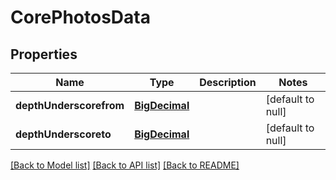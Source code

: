 # CorePhotosData
## Properties

Name | Type | Description | Notes
------------ | ------------- | ------------- | -------------
**depthUnderscorefrom** | [**BigDecimal**](number.md) |  | [default to null]
**depthUnderscoreto** | [**BigDecimal**](number.md) |  | [default to null]

[[Back to Model list]](../README.md#documentation-for-models) [[Back to API list]](../README.md#documentation-for-api-endpoints) [[Back to README]](../README.md)

